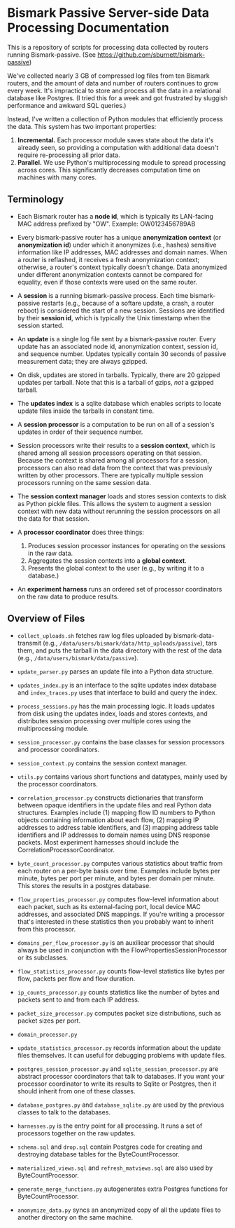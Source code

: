 Bismark Passive Server-side Data Processing Documentation
=========================================================

This is a repository of scripts for processing data collected by routers running
Bismark-passive. (See https://github.com/sburnett/bismark-passive)

We've collected nearly 3 GB of compressed log files from ten Bismark routers,
and the amount of data and number of routers continues to grow every week.  It's
impractical to store and process all the data in a relational database like
Postgres. (I tried this for a week and got frustrated by sluggish performance
and awkward SQL queries.)

Instead, I've written a collection of Python modules that efficiently process
the data. This system has two important properties:

1. **Incremental.** Each processor module saves state about the data it's
   already seen, so providing a computation with additional data doesn't require
   re-processing all prior data.
2. **Parallel.** We use Python's multiprocessing module to spread processing
   across cores. This significantly decreases computation time on machines with
   many cores.

Terminology
-----------

* Each Bismark router has a **node id**, which is typically its LAN-facing MAC
  address prefixed by "OW". Example: OW0123456789AB
* Every bismark-passive router has a unique **anonymization context** (or
  **anonymization id**) under which it anonymizes (i.e., hashes) sensitive
  information like IP addresses, MAC addresses and domain names. When a router
  is reflashed, it receives a fresh anonymization context; otherwise, a router's
  context typically doesn't change. Data anonymized under different
  anonymization contexts cannot be compared for equality, even if those contexts
  were used on the same router.
* A **session** is a running bismark-passive process. Each time bismark-passive
  restarts (e.g., because of a softare update, a crash, a router reboot) is
  considered the start of a new session. Sessions are identified by their
  **session id**, which is typically the Unix timestamp when the session
  started.
* An **update** is a single log file sent by a bismark-passive router. Every
  update has an associated node id, anonymization context, session id, and
  sequence number. Updates typically contain 30 seconds of passive measurement
  data; they are always gzipped.
* On disk, updates are stored in tarballs. Typically, there are 20 gzipped
  updates per tarball. Note that this is a tarball of gzips, *not* a gzipped
  tarball.
* The **updates index** is a sqlite database which enables scripts to locate
  update files inside the tarballs in constant time.

* A **session processor** is a computation to be run on all of a session's
  updates in order of their sequence number.
* Session processors write their results to a **session context**, which is
  shared among all session processors operating on that session. Because the
  context is shared among all processors for a session, processors can also read
  data from the context that was previously written by other processors. There
  are typically multiple session processors running on the same session data.
* The **session context manager** loads and stores session contexts to disk as
  Python pickle files. This allows the system to augment a session context with
  new data without rerunning the session processors on all the data for that
  session.
* A **processor coordinator** does three things:
    1. Produces session processor instances for operating on the sessions in the
       raw data.
    2. Aggregates the session contexts into a **global context**.
    3. Presents the global context to the user (e.g., by writing it to a
       database.)
* An **experiment harness** runs an ordered set of processor coordinators on the
  raw data to produce results.

Overview of Files
-----------------

* `collect_uploads.sh` fetches raw log files uploaded by bismark-data-transmit
  (e.g., `/data/users/bismark/data/http_uploads/passive`), tars them, and puts
  the tarball in the data directory with the rest of the data (e.g.,
  `/data/users/bismark/data/passive`).

* `update_parser.py` parses an update file into a Python data structure.

* `updates_index.py` is an interface to the sqlite updates index database and
  `index_traces.py` uses that interface to build and query the index.

* `process_sessions.py` has the main processing logic. It loads updates from
  disk using the updates index, loads and stores contexts, and distributes
  session processing over multiple cores using the multiprocessing module.
* `session_processor.py` contains the base classes for session processors and
  processor coordinators.
* `session_context.py` contains the session context manager.
* `utils.py` contains various short functions and datatypes, mainly used by
  the processor coordinators.

* `correlation_processor.py` constructs dictionaries that transform between
  opaque identifiers in the update files and real Python data structures.
  Examples include (1) mapping flow ID numbers to Python objects containing
  information about each flow, (2) mapping IP addresses to address table
  identifiers, and (3) mapping address table identifiers and IP addresses to
  domain names using DNS response packets. Most experiment harnesses should
  include the CorrelationProcessorCoordinator.
* `byte_count_processor.py` computes various statistics about traffic from each
  router on a per-byte basis over time. Examples include bytes per minute, bytes
  per port per minute, and bytes per domain per minute. This stores the results
  in a postgres database.
* `flow_properties_processor.py` computes flow-level information about each
  packet, such as its external-facing port, local device MAC addresses, and
  associated DNS mappings. If you're writing a processor that's interested in
  these statistics then you probably want to inherit from this processor.
* `domains_per_flow_processor.py` is an auxiliear processor that should always be used in
  conjunction with the FlowPropertiesSessionProcessor or its subclasses.
* `flow_statistics_processor.py` counts flow-level statistics like bytes per
  flow, packets per flow and flow duration.
* `ip_counts_processor.py` counts statistics like the number of bytes and
  packets sent to and from each IP address.
* `packet_size_processor.py` computes packet size distributions, such as
  packet sizes per port.
* `domain_processor.py` 
* `update_statistics_processor.py` records information about the update files
  themselves. It can useful for debugging problems with update files.

* `postgres_session_processor.py` and `sqlite_session_processor.py` are
  abstract processor coordinators that talk to databases. If you want
  your processor coordinator to write its results to Sqlite or Postgres,
  then it should inherit from one of these classes.
* `database_postgres.py` and `database_sqlite.py` are used by the previous
  classes to talk to the databases.

* `harnesses.py` is the entry point for all processing. It runs a set of
  processors together on the raw updates.

* `schema.sql` and `drop.sql` contain Postgres code for creating and destroying
  database tables for the ByteCountProcessor.
* `materialized_views.sql` and `refresh_matviews.sql` are also used by
  ByteCountProcessor.
* `generate_merge_functions.py` autogenerates extra Postgres functions for
  ByteCountProcessor.

* `anonymize_data.py` syncs an anonymized copy of all the update files to
  another directory on the same machine.

